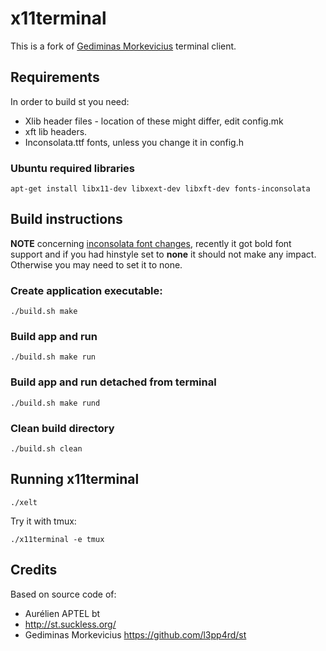 # x11terminal

This is a fork of [Gediminas Morkevicius](https://github.com/l3pp4rd/st) terminal client.


## Requirements

In order to build st you need:

- Xlib header files - location of these might differ, edit config.mk
- xft lib headers.
- Inconsolata.ttf fonts, unless you change it in config.h


### Ubuntu required libraries

    apt-get install libx11-dev libxext-dev libxft-dev fonts-inconsolata
    
    
## Build instructions

**NOTE** concerning [inconsolata font
changes](https://bbs.archlinux.org/viewtopic.php?id=206805), recently it
got bold font support and if you had hinstyle set to **none** it should
not make any impact. Otherwise you may need to set it to none.

### Create application executable:

    ./build.sh make

### Build app and run

    ./build.sh make run

### Build app and run detached from terminal

    ./build.sh make rund

### Clean build directory

    ./build.sh clean


## Running x11terminal

    ./xelt

Try it with tmux:

    ./x11terminal -e tmux


## Credits

Based on source code of:
- Aurélien APTEL <aurelien dot aptel at gmail dot com> bt 
- http://st.suckless.org/
- Gediminas Morkevicius <https://github.com/l3pp4rd/st>

